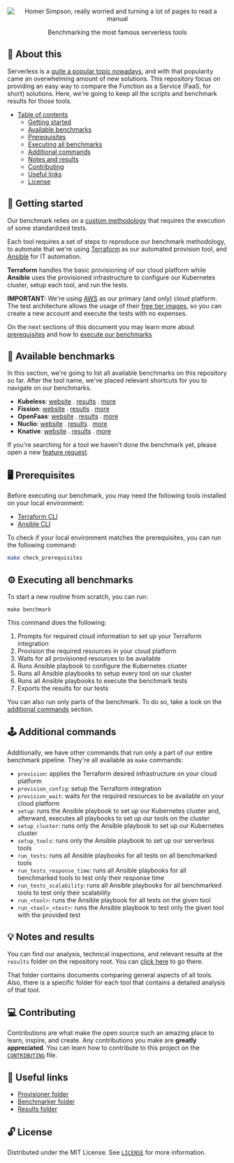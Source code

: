 <p align="center">
  <br>
   <img src="https://media.giphy.com/media/q1mHcB8wOCWf6/giphy.gif" alt="Homer Simpson, really worried and turning a lot of pages to read a manual" title="Serverless Benchmarks header's GIF" />
  <br>
</p>
<p align="center">
Benchmarking the most famous serverless tools
</p>

## 📖 About this

Serverless is a [quite a popular topic nowadays](https://trends.google.com/trends/explore?date=today%205-y&q=serverless), and with that popularity came an overwhelming amount of new solutions. This repository focus on providing an easy way to compare the Function as a Service (FaaS, for short) solutions. Here, we're going to keep all the scripts and benchmark results for those tools.

* [Table of contents](#)
  * [Getting started](#-getting-started)
  * [Available benchmarks](#-available-benchmarks)
  * [Prerequisites](#-prerequisites)
  * [Executing all benchmarks](#-executing-all-benchmarks)
  * [Additional commands](#-additional-commands)
  * [Notes and results](#-notes-and-results)
  * [Contributing](#-contributing)
  * [Useful links](#-useful-links)
  * [License](#-license)

## 🤖 Getting started

Our benchmark relies on a [custom methodology](CONTRIBUTING.md#methodology) that requires the execution of some standardized tests.

Each tool requires a set of steps to reproduce our benchmark methodology, to automate that we're using [Terraform](https://www.terraform.io/) as our automated provision tool, and [Ansible](https://www.ansible.com/) for IT automation.

**Terraform** handles the basic provisioning of our cloud platform while **Ansible** uses the provisioned infrastructure to configure our Kubernetes cluster, setup each tool, and run the tests.

**IMPORTANT:** We're using [AWS](https://aws.amazon.com/) as our primary (and only) cloud platform. The test architecture allows the usage of their [free tier images](https://aws.amazon.com/free/), so you can create a new account and execute the tests with no expenses.

On the next sections of this document you may learn more about [prerequisites](#-prerequisites) and how to [execute our benchmarks](#-executing-all-benchmars)

## 🌱 Available benchmarks

In this section, we're going to list all available benchmarks on this repository so far. After the tool name, we've placed relevant shortcuts for you to navigate on our benchmarks.

* **Kubeless**: [website](https://kubeless.io/) . [results](results/README.md#kubeless) . [more](results/kubeless)
* **Fission**: [website](https://fission.io) . [results](results/README.md#fission) . [more](results/fission)
* **OpenFaas**: [website](http://openfaas.com/) . [results](results/README.md#openfaas) . [more](results/openfaas)
* **Nuclio**: [website](https://nuclio.io) . [results](results/README.md#nuclio) . [more](results/nuclio)
* **Knative**: [website](https://knative.dev) . [results](results/README.md#knative) . [more](results/knative)

If you're searching for a tool we haven't done the benchmark yet, please open a new [feature request](https://github.com/odelucca/serverless-benchmarks/labels/feature-request).

## 🖥️ Prerequisites

Before executing our benchmark, you may need the following tools installed on your local environment:

* [Terraform CLI](https://www.terraform.io/downloads.html)
* [Ansible CLI](https://docs.ansible.com/ansible/latest/installation_guide/index.html)

To check if your local environment matches the prerequisites, you can run the following command:

```sh
make check_prerequisites
```

## ⚙ Executing all benchmarks

To start a new routine from scratch, you can run:

```shell
make benchmark
```

This command does the following:

1. Prompts for required cloud information to set up your Terraform integration
2. Provision the required resources in your cloud platform
3. Waits for all provisioned resources to be available
4. Runs Ansible playbook to configure the Kubernetes cluster
5. Runs all Ansible playbooks to setup every tool on our cluster
6. Runs all Ansible playbooks to execute the benchmark tests
7. Exports the results for our tests

You can also run only parts of the benchmark. To do so, take a look on the  [additional commands](#-additional-commands) section.

## 🕹️ Additional commands

Additionally, we have other commands that run only a part of our entire benchmark pipeline. They're all available as `make` commands:

* `provision`: applies the Terraform desired infrastructure on your cloud platform
* `provision_config`: setup the Terraform integration
* `provision_wait`: waits for the required resources to be available on your cloud platform
* `setup`: runs the Ansible playbook to set up our Kubernetes cluster and, afterward, executes all playbooks to set up our tools on the cluster
* `setup_cluster`: runs only the Ansible playbook to set up our Kubernetes cluster
* `setup_tools`: runs only the Ansible playbook to set up our serverless tools
* `run_tests`: runs all Ansible playbooks for all tests on all benchmarked tools
* `run_tests_response_time`: runs all Ansible playbooks for all benchmarked tools to test only their response time
* `run_tests_scalability`: runs all Ansible playbooks for all benchmarked tools to test only their scalability
* `run_<tool>`: runs the Ansible playbook for all tests on the given tool
* `run_<tool>_<test>`: runs the Ansible playbook to test only the given tool with the provided test

## 💡 Notes and results

You can find our analysis, technical inspections, and relevant results at the `results` folder on the repository root. You can [click here](results) to go there.

That folder contains documents comparing general aspects of all tools. Also, there is a specific folder for each tool that contains a detailed analysis of that tool.

## 💻 Contributing

Contributions are what make the open source such an amazing place to learn, inspire, and create. Any contributions you make are **greatly appreciated**. You can learn how to contribute to this project on the [`CONTRIBUTING`](CONTRIBUTING.md) file.

## 🔗 Useful links

* [Provisioner folder](provisioner)
* [Benchmarker folder](benchmarker)
* [Results folder](results)

## 🔓 License

Distributed under the MIT License. See [`LICENSE`](LICENSE) for more information.
